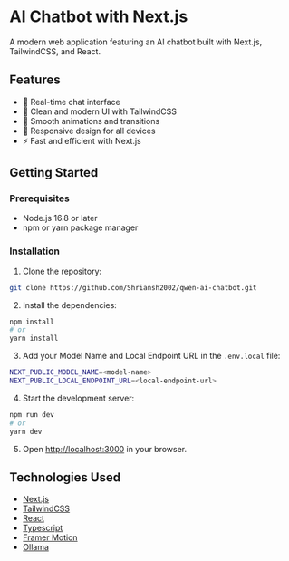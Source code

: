 # AI Chatbot with Next.js

A modern web application featuring an AI chatbot built with Next.js, TailwindCSS, and React.

## Features

-   💬 Real-time chat interface
-   🎨 Clean and modern UI with TailwindCSS
-   🔄 Smooth animations and transitions
-   📱 Responsive design for all devices
-   ⚡ Fast and efficient with Next.js

## Getting Started

### Prerequisites

-   Node.js 16.8 or later
-   npm or yarn package manager

### Installation

1. Clone the repository:

```sh
git clone https://github.com/Shriansh2002/qwen-ai-chatbot.git
```

2. Install the dependencies:

```sh
npm install
# or
yarn install
```

3. Add your Model Name and Local Endpoint URL in the `.env.local` file:

```sh
NEXT_PUBLIC_MODEL_NAME=<model-name>
NEXT_PUBLIC_LOCAL_ENDPOINT_URL=<local-endpoint-url>
```

4. Start the development server:

```sh
npm run dev
# or
yarn dev
```

5. Open [http://localhost:3000](http://localhost:3000) in your browser.

## Technologies Used

-   [Next.js](https://nextjs.org/)
-   [TailwindCSS](https://tailwindcss.com/)
-   [React](https://reactjs.org/)
-   [Typescript](https://www.typescriptlang.org/)
-   [Framer Motion](https://www.framer.com/motion/)
-   [Ollama](https://ollama.com/)
